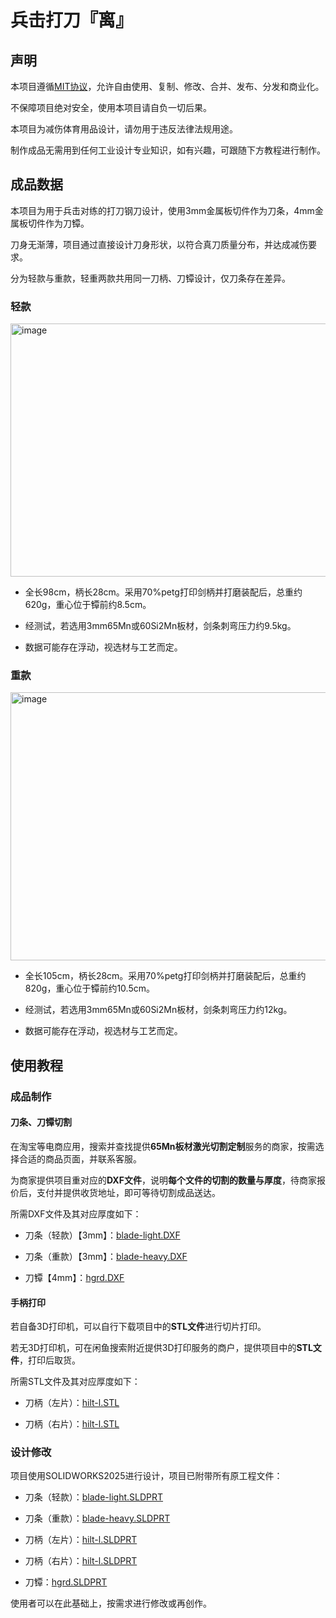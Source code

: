 # 兵击打刀『离』

## 声明

本项目遵循[MIT协议](https://mitsloan.mit.edu/licensing)，允许自由使用、复制、修改、合并、发布、分发和商业化。

不保障项目绝对安全，使用本项目请自负一切后果。

本项目为减伤体育用品设计，请勿用于违反法律法规用途。

制作成品无需用到任何工业设计专业知识，如有兴趣，可跟随下方教程进行制作。

## 成品数据

本项目为用于兵击对练的打刀钢刀设计，使用3mm金属板切件作为刀条，4mm金属板切件作为刀镡。

刀身无渐薄，项目通过直接设计刀身形状，以符合真刀质量分布，并达成减伤要求。

分为轻款与重款，轻重两款共用同一刀柄、刀镡设计，仅刀条存在差异。

### 轻款

<img width="988" height="405" alt="image" src="https://github.com/user-attachments/assets/ca794e9e-1c58-45b2-b5ba-32996888234b" />

- 全长98cm，柄长28cm。采用70%petg打印剑柄并打磨装配后，总重约620g，重心位于镡前约8.5cm。

- 经测试，若选用3mm65Mn或60Si2Mn板材，剑条刺弯压力约9.5kg。

- 数据可能存在浮动，视选材与工艺而定。

### 重款

<img width="1028" height="429" alt="image" src="https://github.com/user-attachments/assets/d2d5a7bd-b52a-4af3-b7b5-37328bccceb4" />

- 全长105cm，柄长28cm。采用70%petg打印剑柄并打磨装配后，总重约820g，重心位于镡前约10.5cm。

- 经测试，若选用3mm65Mn或60Si2Mn板材，剑条刺弯压力约12kg。

- 数据可能存在浮动，视选材与工艺而定。

## 使用教程

### 成品制作

#### 刀条、刀镡切割

在淘宝等电商应用，搜索并查找提供**65Mn板材激光切割定制**服务的商家，按需选择合适的商品页面，并联系客服。

为商家提供项目重对应的**DXF文件**，说明**每个文件的切割的数量与厚度**，待商家报价后，支付并提供收货地址，即可等待切割成品送达。

所需DXF文件及其对应厚度如下：

- 刀条（轻款）【3mm】：[blade-light.DXF](https://github.com/ColinCCCC/Li.Hema-Katana/blob/main/blade-light.DXF)

- 刀条（重款）【3mm】：[blade-heavy.DXF](https://github.com/ColinCCCC/Li.Hema-Katana/blob/main/blade-heavy.DXF)

- 刀镡【4mm】：[hgrd.DXF](https://github.com/ColinCCCC/Li.Hema-Katana/blob/main/hgrd.DXF)

#### 手柄打印

若自备3D打印机，可以自行下载项目中的**STL文件**进行切片打印。

若无3D打印机，可在闲鱼搜索附近提供3D打印服务的商户，提供项目中的**STL文件**，打印后取货。

所需STL文件及其对应厚度如下：

- 刀柄（左片）：[hilt-l.STL](https://github.com/ColinCCCC/Li.Hema-Katana/blob/main/hilt-l.STL)

- 刀柄（右片）：[hilt-l.STL](https://github.com/ColinCCCC/Li.Hema-Katana/blob/main/hilt-r.STL)

### 设计修改

项目使用SOLIDWORKS2025进行设计，项目已附带所有原工程文件：

- 刀条（轻款）：[blade-light.SLDPRT](https://github.com/ColinCCCC/Li.Hema-Katana/blob/main/blade-light.SLDPRT)

- 刀条（重款）：[blade-heavy.SLDPRT](https://github.com/ColinCCCC/Li.Hema-Katana/blob/main/blade-heavy.SLDPRT)

- 刀柄（左片）：[hilt-l.SLDPRT](https://github.com/ColinCCCC/Li.Hema-Katana/blob/main/hilt-l.SLDPRT)

- 刀柄（右片）：[hilt-l.SLDPRT](https://github.com/ColinCCCC/Li.Hema-Katana/blob/main/hilt-r.SLDPRT)

- 刀镡：[hgrd.SLDPRT](https://github.com/ColinCCCC/Li.Hema-Katana/blob/main/hgrd.SLDPRT)

使用者可以在此基础上，按需求进行修改或再创作。

